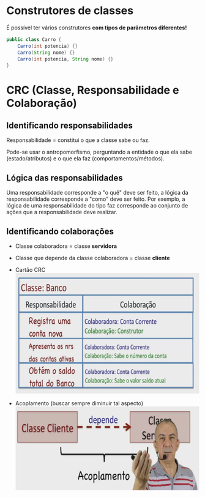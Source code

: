 # Construtores de classes
É possível ter vários construtores **com tipos de parâmetros diferentes!**

````java
public class Carro {
    Carro(int potencia) {}
    Carro(String nome) {}
    Carro(int potencia, String nome) {}
}
````

# CRC (Classe, Responsabilidade e Colaboração)

## Identificando responsabilidades

Responsabilidade = constitui o que a classe sabe ou faz.

Pode-se usar o antropomorfismo, perguntando a entidade o que ela sabe (estado/atributos) e o que ela faz (comportamentos/métodos).

## Lógica das responsabilidades

Uma responsabilidade corresponde a "o quê" deve ser feito, a lógica da responsabilidade corresponde a "como" deve ser feito. Por exemplo, a lógica de uma responsabilidade do tipo faz corresponde ao conjunto de ações que a responsabilidade deve realizar.

## Identificando colaborações

- Classe colaboradora = classe **servidora** 
- Classe que depende da classe colaboradora = classe **cliente**


- Cartão CRC
  ![](./colaboracao.png)

- Acoplamento (buscar sempre diminuir tal aspecto)
  ![](./acoplamento.png)